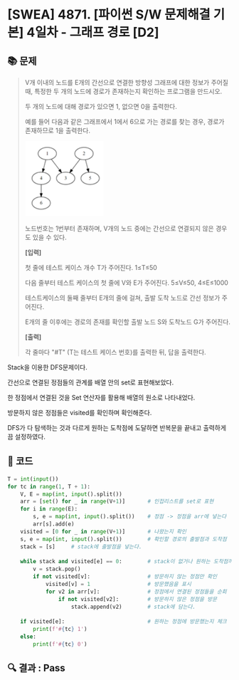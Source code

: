 # [SWEA] 4871. [파이썬 S/W 문제해결 기본] 4일차 - 그래프 경로 [D2]

## 📚 문제

> V개 이내의 노드를 E개의 간선으로 연결한 방향성 그래프에 대한 정보가 주어질 때, 특정한 두 개의 노드에 경로가 존재하는지 확인하는 프로그램을 만드시오.
>
> 두 개의 노드에 대해 경로가 있으면 1, 없으면 0을 출력한다.
>  
>
> 예를 들어 다음과 같은 그래프에서 1에서 6으로 가는 경로를 찾는 경우, 경로가 존재하므로 1을 출력한다.
>
> ![image-20220223220033121](README.assets/image-20220223220033121.png)
>
> 노드번호는 1번부터 존재하며, V개의 노드 중에는 간선으로 연결되지 않은 경우도 있을 수 있다.
>  
>
> **[입력]**
>  
>
> 첫 줄에 테스트 케이스 개수 T가 주어진다. 1≤T≤50
>  
>
> 다음 줄부터 테스트 케이스의 첫 줄에 V와 E가 주어진다. 5≤V≤50, 4≤E≤1000
>  
>
> 테스트케이스의 둘째 줄부터 E개의 줄에 걸쳐, 출발 도착 노드로 간선 정보가 주어진다.
>  
>
> E개의 줄 이후에는 경로의 존재를 확인할 출발 노드 S와 도착노드 G가 주어진다.
>
>  
>
> **[출력]**
>  
>
> 각 줄마다 "#T" (T는 테스트 케이스 번호)를 출력한 뒤, 답을 출력한다.

Stack을 이용한 DFS문제이다.

간선으로 연결된 정점들의 관계를 배열 안의 set로 표현해보았다.

한 정점에서 연결된 것을 Set 연산자를 활용해 배열의 원소로 나타내었다.

방문하지 않은 정점들은 visited를 확인하며 확인해준다.

DFS가 다 탐색하는 것과 다르게 원하는 도착점에 도달하면 반복문을 끝내고 출력하게끔 설정하였다.

## 📒 코드

```python
T = int(input())
for tc in range(1, T + 1):
    V, E = map(int, input().split())
    arr = [set() for _ in range(V+1)]       # 인접리스트를 set로 표현
    for i in range(E):
        s, e = map(int, input().split())    # 정점 -> 정점을 arr에 넣는다
        arr[s].add(e)
    visited = [0 for _ in range(V+1)]       # 나왔는지 확인
    s, e = map(int, input().split())        # 확인할 경로의 출발점과 도착점
    stack = [s]     # stack에 출발점을 넣는다.

    while stack and visited[e] == 0:        # stack이 없거나 원하는 도착점까지 도달했는지 확인
        v = stack.pop()
        if not visited[v]:                  # 방문하지 않는 정점만 확인
            visited[v] = 1                  # 방문했음을 표시
            for v2 in arr[v]:               # 정점에서 연결된 정점들을 순회
                if not visited[v2]:         # 방문하지 않은 정점을 방문
                    stack.append(v2)        # stack에 담는다.

    if visited[e]:                          # 원하는 정점에 방문했는지 체크
        print(f'#{tc} 1')
    else:
        print(f'#{tc} 0')
```

## 🔍 결과 : Pass